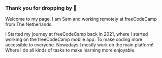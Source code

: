 ### Thank you for dropping by 👋

Welcome to my page, I am Sem and working remotely at freeCodeCamp from The Netherlands. 

I Started my journey at freeCodeCamp back in 2021, where I started working on the freeCodeCamp mobile app. To make coding more accessible to everyone. Nowadays I mostly work on the main platform! Where I do all kinds of tasks to make learning more enjoyable.


